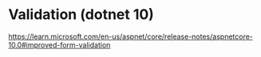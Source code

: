 # Validation (dotnet 10)

https://learn.microsoft.com/en-us/aspnet/core/release-notes/aspnetcore-10.0#improved-form-validation
